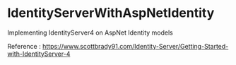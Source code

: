 # IdentityServerWithAspNetIdentity
Implementing IdentityServer4 on AspNet Identity models 

Reference : https://www.scottbrady91.com/Identity-Server/Getting-Started-with-IdentityServer-4
